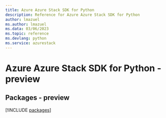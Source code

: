 ```yaml
---
title: Azure Azure Stack SDK for Python
description: Reference for Azure Azure Stack SDK for Python
author: lmazuel
ms.author: lmazuel
ms.data: 03/06/2023
ms.topic: reference
ms.devlang: python
ms.service: azurestack
---
```

# Azure Azure Stack SDK for Python - preview
## Packages - preview
[!INCLUDE [packages](azure-stack-index.md)]